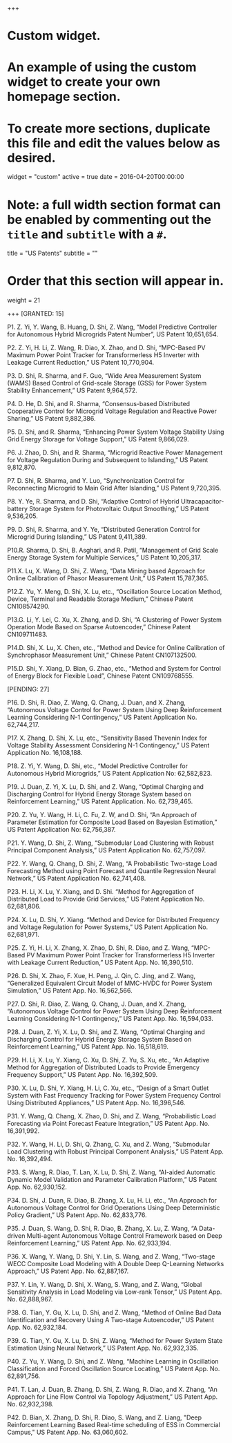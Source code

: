 +++
# Custom widget.
# An example of using the custom widget to create your own homepage section.
# To create more sections, duplicate this file and edit the values below as desired.
widget = "custom"
active = true
date = 2016-04-20T00:00:00

# Note: a full width section format can be enabled by commenting out the `title` and `subtitle` with a `#`.
title = "US Patents"
subtitle = ""

# Order that this section will appear in.
weight = 21

+++
[GRANTED: 15]

P1.	Z. Yi, Y. Wang, B. Huang, D. Shi, Z. Wang, “Model Predictive Controller for Autonomous Hybrid Microgrids Patent Number”, US Patent 10,651,654.

P2.	Z. Yi, H. Li, Z. Wang, R. Diao, X. Zhao, and D. Shi, “MPC-Based PV Maximum Power Point Tracker for Transformerless H5 Inverter with Leakage Current Reduction,” US Patent 10,770,904.

P3.	D. Shi, R. Sharma, and F. Guo, “Wide Area Measurement System (WAMS) Based Control of Grid-scale Storage (GSS) for Power System Stability Enhancement,” US Patent 9,964,572.

P4.	D. He, D. Shi, and R. Sharma, “Consensus-based Distributed Cooperative Control for Microgrid Voltage Regulation and Reactive Power Sharing,” US Patent 9,882,386.

P5.	D. Shi, and R. Sharma, “Enhancing Power System Voltage Stability Using Grid Energy Storage for Voltage Support,” US Patent 9,866,029.

P6.	J. Zhao, D. Shi, and R. Sharma, “Microgrid Reactive Power Management for Voltage Regulation During and Subsequent to Islanding,” US Patent 9,812,870.

P7.	D. Shi, R. Sharma, and Y. Luo, “Synchronization Control for Reconnecting Microgrid to Main Grid After Islanding,” US Patent 9,720,395.

P8.	Y. Ye, R. Sharma, and D. Shi, “Adaptive Control of Hybrid Ultracapacitor-battery Storage System for Photovoltaic Output Smoothing,” US Patent 9,536,205.

P9.	D. Shi, R. Sharma, and Y. Ye, “Distributed Generation Control for Microgrid During Islanding,” US Patent 9,411,389.

P10.R. Sharma, D. Shi, B. Asghari, and R. Patil, “Management of Grid Scale Energy Storage System for Multiple Services,” US Patent 10,205,317.

P11.X. Lu, X. Wang, D. Shi, Z. Wang, “Data Mining based Approach for Online Calibration of Phasor Measurement Unit,” US Patent 15,787,365.

P12.Z. Yu, Y. Meng, D. Shi, X. Lu, etc., “Oscillation Source Location Method, Device, Terminal and Readable Storage Medium,” Chinese Patent CN108574290.

P13.G. Li, Y. Lei, C. Xu, X. Zhang, and D. Shi, “A Clustering of Power System Operation Mode Based on Sparse Autoencoder,” Chinese Patent CN109711483.

P14.D. Shi, X. Lu, X. Chen, etc., “Method and Device for Online Calibration of Synchrophasor Measurement Unit,” Chinese Patent CN107132500.

P15.D. Shi, Y. Xiang, D. Bian, G. Zhao, etc., “Method and System for Control of Energy Block for Flexible Load”, Chinese Patent CN109768555.


[PENDING: 27]

P16.	D. Shi, R. Diao, Z. Wang, Q. Chang, J. Duan, and X. Zhang, “Autonomous Voltage Control for Power System Using Deep Reinforcement Learning Considering N-1 Contingency,” US Patent Application No. 62,744,217.

P17.	X. Zhang, D. Shi, X. Lu, etc., “Sensitivity Based Thevenin Index for Voltage Stability Assessment Considering N-1 Contingency,” US Patent Application No. 16,108,188.

P18.	Z. Yi, Y. Wang, D. Shi, etc., “Model Predictive Controller for Autonomous Hybrid Microgrids,” US Patent Application No: 62,582,823.

P19.	J. Duan, Z. Yi, X. Lu, D. Shi, and Z. Wang, “Optimal Charging and Discharging Control for Hybrid Energy Storage System based on Reinforcement Learning,” US Patent Application. No. 62,739,465.

P20.	Z. Yu, Y. Wang, H. Li, C. Fu, Z. W, and D. Shi, “An Approach of Parameter Estimation for Composite Load Based on Bayesian Estimation,” US Patent Application No: 62,756,387.

P21.	Y. Wang, D. Shi, Z. Wang, “Submodular Load Clustering with Robust Principal Component Analysis,” US Patent Application No. 62,757,097.

P22.	Y. Wang, Q. Chang, D. Shi, Z. Wang, “A Probabilistic Two-stage Load Forecasting Method using Point Forecast and Quantile Regression Neural Network,” US Patent Application No. 62,741,408.

P23.	H. Li, X. Lu, Y. Xiang, and D. Shi. “Method for Aggregation of Distributed Load to Provide Grid Services,” US Patent Application No. 62,681,806.

P24.	X. Lu, D. Shi, Y. Xiang. “Method and Device for Distributed Frequency and Voltage Regulation for Power Systems,” US Patent Application No. 62,681,971.

P25.	Z. Yi, H. Li, X. Zhang, X. Zhao, D. Shi, R. Diao, and Z. Wang, “MPC-Based PV Maximum Power Point Tracker for Transformerless H5 Inverter with Leakage Current Reduction,” US Patent App. No. 16,390,510.

P26.	D. Shi, X. Zhao, F. Xue, H. Peng, J. Qin, C. Jing, and Z. Wang, “Generalized Equivalent Circuit Model of MMC-HVDC for Power System Simulation,” US Patent App. No. 16,562,566.

P27.	D. Shi, R. Diao, Z. Wang, Q. Chang, J. Duan, and X. Zhang, “Autonomous Voltage Control for Power System Using Deep Reinforcement Learning Considering N-1 Contingency,” US Patent App. No. 16,594,033.

P28.	J. Duan, Z. Yi, X. Lu, D. Shi, and Z. Wang, “Optimal Charging and Discharging Control for Hybrid Energy Storage System Based on Reinforcement Learning,” US Patent App. No. 16,518,619.

P29.	H. Li, X. Lu, Y. Xiang, C. Xu, D. Shi, Z. Yu, S. Xu, etc., “An Adaptive Method for Aggregation of Distributed Loads to Provide Emergency Frequency Support,” US Patent App. No. 16,392,509.

P30.	X. Lu, D. Shi, Y. Xiang, H. Li, C. Xu, etc., “Design of a Smart Outlet System with Fast Frequency Tracking for Power System Frequency Control Using Distributed Appliances,” US Patent App. No. 16,396,546.

P31.	Y. Wang, Q. Chang, X. Zhao, D. Shi, and Z. Wang, “Probabilistic Load Forecasting via Point Forecast Feature Integration,” US Patent App. No. 16,391,992.

P32.	Y. Wang, H. Li, D. Shi, Q. Zhang, C. Xu, and Z. Wang, “Submodular Load Clustering with Robust Principal Component Analysis,” US Patent App. No. 16,392,494.

P33.	S. Wang, R. Diao, T. Lan, X. Lu, D. Shi, Z. Wang, “AI-aided Automatic Dynamic Model Validation and Parameter Calibration Platform,” US Patent App. No. 62,930,152.

P34.	D. Shi, J. Duan, R. Diao, B. Zhang, X. Lu, H. Li, etc., “An Approach for Autonomous Voltage Control for Grid Operations Using Deep Deterministic Policy Gradient,” US Patent App. No. 62,833,776.

P35.	J. Duan, S. Wang, D. Shi, R. Diao, B. Zhang, X. Lu, Z. Wang, “A Data-driven Multi-agent Autonomous Voltage Control Framework based on Deep Reinforcement Learning,” US Patent App. No. 62,933,194.

P36.	X. Wang, Y. Wang, D. Shi, Y. Lin, S. Wang, and Z. Wang, “Two-stage WECC Composite Load Modeling with A Double Deep Q-Learning Networks Approach,” US Patent App. No. 62,887,167.

P37.	Y. Lin, Y. Wang, D. Shi, X. Wang, S. Wang, and Z. Wang, “Global Sensitivity Analysis in Load Modeling via Low-rank Tensor,” US Patent App. No. 62,888,967.

P38.	G. Tian, Y. Gu, X. Lu, D. Shi, and Z. Wang, “Method of Online Bad Data Identification and Recovery Using A Two-stage Autoencoder,” US Patent App. No. 62,932,184.

P39.	G. Tian, Y. Gu, X. Lu, D. Shi, Z. Wang, “Method for Power System State Estimation Using Neural Network,” US Patent App. No. 62,932,335.

P40.	Z. Yu, Y. Wang, D. Shi, and Z. Wang, “Machine Learning in Oscillation Classification and Forced Oscillation Source Locating,” US Patent App. No. 62,891,756.

P41.	T. Lan, J. Duan, B. Zhang, D. Shi, Z. Wang, R. Diao, and X. Zhang, “An Approach for Line Flow Control via Topology Adjustment,” US Patent App. No. 62,932,398.

P42. D. Bian, X. Zhang, D. Shi, R. Diao, S. Wang, and Z. Liang, "Deep Reinforcement Learning Based Real-time scheduling of ESS in Commercial Campus," US Patent App. No. 63,060,602.
